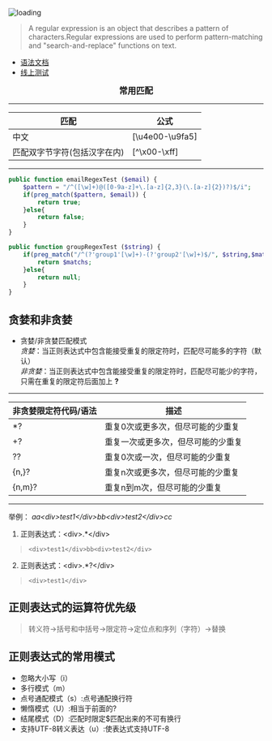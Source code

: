 ![loading](../../images/reg-exp.jpeg)

>A regular expression is an object that describes a pattern of characters.Regular expressions are used to perform pattern-matching and "search-and-replace" functions on text.

+ [语法文档](https://www.runoob.com/regexp/regexp-syntax.html)
+ [线上测试](https://regex101.com/)

<center style="font-weight: 900;font-size: larger;">常用匹配</center>

* * *

| **匹配** | **公式** 
| --- | --- 
| 中文 | [\u4e00-\u9fa5] 
| 匹配双字节字符(包括汉字在内) | [^\x00-\xff]

* * *

```php
public function emailRegexTest ($email) {
    $pattern = "/^([\w]+)@([0-9a-z]+\.[a-z]{2,3}(\.[a-z]{2})?)$/i";
    if(preg_match($pattern, $email)) {
        return true;
    }else{
        return false;
    }
}

public function groupRegexTest ($string) {
    if(preg_match("/^(?'group1'[\w]+)-(?'group2'[\w]+)$/", $string,$matchs) > 0) {
        return $matchs;
    }else{
        return null;
    }
}
```
## 贪婪和非贪婪  
+ 贪婪/非贪婪匹配模式  
_贪婪_：当正则表达式中包含能接受重复的限定符时，匹配尽可能多的字符（默认）  
_非贪婪_：当正则表达式中包含能接受重复的限定符时，匹配尽可能少的字符，只需在重复的限定符后面加上 **?**

* * *

| **非贪婪限定符代码/语法** | **描述** 
| --- | --- 
| *? | 重复0次或更多次，但尽可能的少重复
| +? | 重复一次或更多次，但尽可能的少重复
| ?? | 重复0次或一次，但尽可能的少重复
| {n,}? | 重复n次或更多次，但尽可能的少重复
| {n,m}? | 重复n到m次，但尽可能的少重复

* * *

举例： *aa\<div>test1\</div>bb\<div>test2\</div>cc*  
1. 正则表达式：\<div>.*\</div>  
>     <div>test1</div>bb<div>test2</div>  
2. 正则表达式：\<div>.*?\</div> 
>     <div>test1</div>
## 正则表达式的运算符优先级
>转义符->括号和中括号->限定符->定位点和序列（字符）->替换
## 正则表达式的常用模式
+ 忽略大小写（i）
+ 多行模式（m）
+ 点号通配模式（s）:点号通配换行符
+ 懒惰模式（U）:相当于前面的?
+ 结尾模式（D）:匹配时限定$匹配出来的不可有换行
+ 支持UTF-8转义表达（u）:使表达式支持UTF-8
